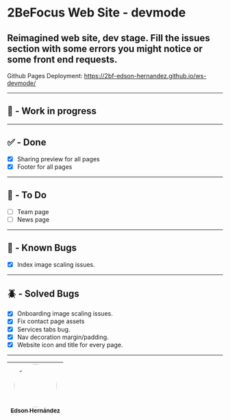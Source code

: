 # 2BeFocus Web Site - devmode
Reimagined web site, dev stage. Fill the issues section with some errors you might notice or some front end requests.
---
Github Pages Deployment: https://2bf-edson-hernandez.github.io/ws-devmode/

---
## 🚧 - Work in progress


---

## ✅ - Done
- [x] Sharing preview for all pages
- [x] Footer for all pages

---

## 🎯 - To Do
- [ ] Team page
- [ ] News page

---

## 🐞 - Known Bugs
- [x] Index image scaling issues.
---

## 🪲 - Solved Bugs
- [x] Onboarding image scaling issues.
- [x] Fix contact page assets
- [x] Services tabs bug.
- [x] Nav decoration margin/padding.
- [x] Website icon and title for every page.

---

| [<img src="https://avatars.githubusercontent.com/u/110247470?v=4" width=100 style="border-radius:100px"><br><sub>Edson Hernández</sub>](https://github.com/2bf-edson-hernandez/) |
| :--------------------------------------------------------------------------------------------------------------------------------------------------: |
